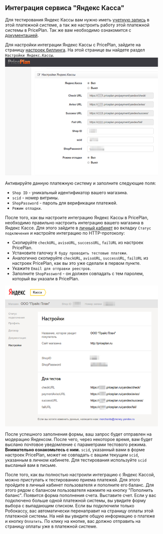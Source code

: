 
## Интеграция сервиса "Яндекс Касса"

Для тестирования Яндекс Кассы вам нужно иметь [учетную запись](https://money.yandex.ru/joinups) в этой платежной системе, а так же настроить работу этой платежной системы в PricePlan. Так же вам необходимо ознакомится с [документацией](https://tech.yandex.ru/money/doc/dg/concepts/About-docpage/).

Для настройки интеграции Яндекс Кассы с PricePlan, зайдите на страницу [настроек биллинга](https://cust1.priceplan.ru:7889/account/). На этой странице вы найдете раздел `Настройки Яндекс.Кассы`.
![](yandex1.png)

Активируйте данную платежную систему и заполните следующие поля:
* `Shop ID` - уникальный идентификатор вашего магазина.
* `scid` - номер витрины.
* `ShopPassword` - пароль для верификации платежей.
* `Режим отладки`.

После того, как вы настроите интеграцию Яндекс Кассы в PricePlan, необходимо правильно настроить интеграцию вашего магазина в Яндекс Кассе. Для этого зайдите в [личный кабинет](https://money.yandex.ru/my) во вкладку `Статус подключения` и настройте интеграцию по HTTP-протоколу:

* Скопируйте `checkURL`, `avisoURL`, `successURL`, `failURL` из настроек PricePlan.
* Установите галочку `Я буду проводить тестовые платежи`.
* Аналогично скопируйте `checkURL`, `avisoURL`, `successURL`, `failURL` из настроек PricePlan, как вы это уже сделали в первом пункте.
* Укажите `Email для отправки реестров`.
* Заполните `ShopPassword` - он должен совпадать с тем паролем, который вы указали в PricePlan.

![](yandex2.png)

После успешного заполнения формы, ваш запрос будет отправлен на модерацию Яндексом. После чего, через некоторое время, вам будет выслано почтовое уведомление с параметрами тестового режима. **Внимательно ознакомьтесь с ним.** `scid`, указанный вами в форме настроек PricePlan, может не совпадать с вашим текущим `scid`, указанным в личном кабинете. Для тестирования используйте `scid` высланый вам в письме.

После того, как вы полностью настроили интеграцию с Яндекс Кассой, можно приступать к тестированию приема платежей. Для этого пройдите в личный кабинет пользователя и пополните его баланс. Для этого рядом с балансом пользователя нажмите на кнопку "Пополнить баланс". Появится форма пополнения счета. Выставите счет. Если у вас подключено больше одной платежной системы, вы увидите форму выбора с выпадающим списком. Если вы подключили только Робокассу, вас автоматически перенаправит на страницу оплаты этой платежной системы. На ней вы увидите общую информацию о платеже и кнопку `Оплатить`. По клику на кнопке, вас должно отправить на страницу оплаты уже в платежной системе.